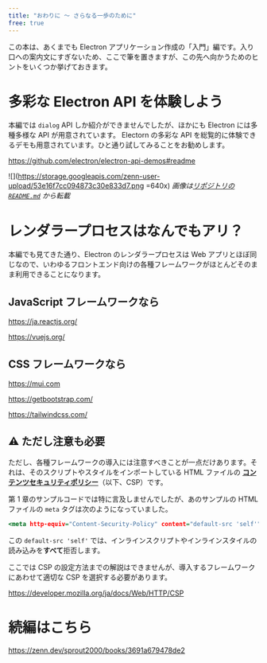 ```yaml
---
title: "おわりに 〜 さらなる一歩のために"
free: true
---
```


この本は、あくまでも Electron アプリケーション作成の「入門」編です。入り口への案内文にすぎないため、ここで筆を置きますが、この先へ向かうためのヒントをいくつか挙げておきます。

# 多彩な Electron API を体験しよう

本編では `dialog` API しか紹介ができませんでしたが、ほかにも Electron には多種多様な API が用意されています。
Electorn の多彩な API を総覧的に体験できるデモも用意されています。ひと通り試してみることをお勧めします。

https://github.com/electron/electron-api-demos#readme

![](https://storage.googleapis.com/zenn-user-upload/53e16f7cc094873c30e833d7.png =640x)
_画像は[リポジトリの `README.md`](https://github.com/electron/electron-api-demos#readme) から転載_

# レンダラープロセスはなんでもアリ？

本編でも見てきた通り、Electron のレンダラープロセスは Web アプリとほぼ同じなので、いわゆるフロントエンド向けの各種フレームワークがほとんどそのまま利用できることになります。

## JavaScript フレームワークなら

https://ja.reactjs.org/

https://vuejs.org/

## CSS フレームワークなら

https://mui.com

https://getbootstrap.com/

https://tailwindcss.com/

## ⚠️ ただし注意も必要

ただし、各種フレームワークの導入には注意すべきことが一点だけあります。それは、そのスクリプトやスタイルをインポートしている HTML ファイルの **[コンテンツセキュリティポリシー](https://developer.mozilla.org/ja/docs/Web/HTTP/CSP)**（以下、CSP）です。

第 1 章のサンプルコードでは特に言及しませんでしたが、あのサンプルの HTML ファイルの `meta` タグは次のようになっていました。

```html:index.html
<meta http-equiv="Content-Security-Policy" content="default-src 'self'" />
```

この `default-src 'self'` では、インラインスクリプトやインラインスタイルの読み込みを**すべて**拒否します。

ここでは CSP の設定方法までの解説はできませんが、導入するフレームワークにあわせて適切な CSP を選択する必要があります。

https://developer.mozilla.org/ja/docs/Web/HTTP/CSP

# 続編はこちら

https://zenn.dev/sprout2000/books/3691a679478de2
